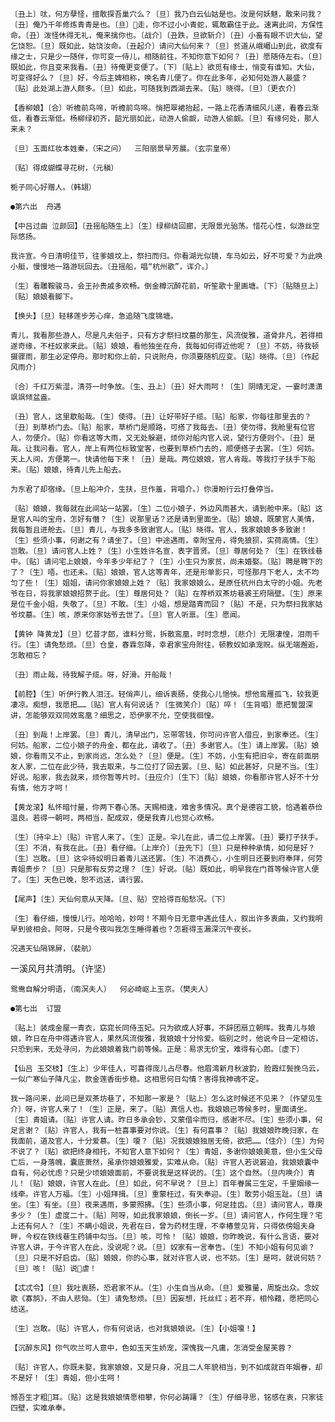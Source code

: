 <!-- { "loadSidebar": true } -->
    〔丑上〕呔，何方孽怪，擅敢探吾巢穴么？〔旦〕我乃白云仙姑是也。汝是何妖魅，敢来问我？〔丑〕俺乃千年修炼青青是也。〔旦〕走，你不过小小青蛇，辄敢霸住于此。速离此间，方保性命。〔丑〕泼怪休得无礼，俺来擒你也。〔战介〕〔丑跌，旦欲斩介〕〔丑〕小畜有眼不识大仙，望乞饶恕。〔旦〕既如此，姑饶汝命。〔丑起介〕请问大仙何来？〔旦〕贫道从峨嵋山到此，欲度有缘之士，只是少一随伴，你可变一侍儿，相随前往，不知你意下如何？〔丑〕愿随侍左右。〔旦〕既如此，你且变来我看。〔丑〕待俺更变便了。〔下〕〔贴上〕欲觅有缘士，悄变有谁知。大仙，可变得好么？〔旦〕好，今后主婢相称，唤名青儿便了。你在此多年，必知何处游人最盛？〔贴〕此处湖上游人颇多。〔旦〕如此，可随我到西湖去来。〔贴〕晓得。〔旦〕〔更衣介〕

    【香柳娘】〔合〕听檐前鸟啼，听檐前鸟啼。悄把翠裙抬起，一路上花香清细风儿递，看春云渐低，看春云渐低。杨柳绿初齐，韶光丽如此，动游人偷觑，动游人偷觑。〔旦〕有缘何处，那人来未？

    〔旦〕玉面红妆本姓秦，（宋之问）  三阳丽景早芳晨。（玄宗皇帝）

    〔贴〕得成蝴蝶寻花树，（元稹）

    栀子同心好赠人。（韩翃）

    ●第六出  舟遇

    【中吕过曲 泣颜回】〔丑摇船随生上〕〔生〕绿柳绕回廊，无限景光骀荡。惜花心性，似游丝空际悠扬。

    我许宣。今日清明佳节，往爹娘坟上，祭扫而归。你看湖光似镜，车马如云，好不可爱？为此唤小艇，慢慢地一路游玩回去。〔丑摇船，唱“杭州歌”，诨介。〕

    〔生〕看雕鞍骏马，会王孙贵戚多欢畅。倒金樽沉醉花前，听笙歌十里画塘。〔下〕〔贴随旦上〕〔贴〕娘娘看脚下。

    【换头】〔旦〕轻移莲步芳心痒，急追随飞度锦塘。

    青儿，我看那些游人，尽是凡夫俗子，只有方才祭扫坟墓的那生，风流俊雅，道骨非凡，若得相遂奇缘，不枉奴家来此。〔贴〕娘娘，看他独坐在舟，我每如何得近他呢？〔旦〕不妨，待我顿摄骤雨，那生必定停舟。那时和你上前，只说附舟，你须要随机应变。〔贴〕晓得。〔旦〕〔作起风雨介〕

    〔合〕千红万紫湿，清芬一时争放。〔生、丑上〕〔丑〕好大雨呵！〔生〕阴晴无定，一霎时潇潇飒飒倾盆盎。

    〔丑〕官人，这里歇船哉。〔生〕使得。〔丑〕让好带好子缆。〔贴〕船家，你每往那里去的？〔丑〕到草桥门去。〔贴〕船家，草桥门是顺路，可搭了我每去。〔丑〕使勿得，我舱里有位官人，勿便介。〔贴〕你看这等大雨，又无处躲避，烦你对船内官人说，望行方便则个。〔丑〕是哉。让我问看。官人，岸上有两位标致堂客，也要到草桥门去的，顺便搭子去罢。〔生〕何妨。天上人间，方便第一。快请他每下来！〔丑〕是哉。两位娘娘，官人肯哉。等我打子扶手下船来。〔贴〕娘娘，待青儿先上船去。

    为东君了却宿缘。〔旦上船冲介，生扶，旦作羞，背唱介。〕你漫盼行云打叠停当。

    〔贴〕娘娘，我每就在此间站一站罢。〔生〕二位小娘子，外边风雨甚大，请到舱中来。〔贴〕这是官人叫的宝舟，怎好有僭？〔生〕说那里话？还是请到里面坐。〔贴〕娘娘，既蒙官人美情，我每暂且进舱去。〔旦〕青儿，与我多多致谢官人。〔贴〕晓得。官人，我家娘娘多多致谢！〔生〕些须小事，何谢之有？请坐了。〔旦〕中途遇雨，幸附宝舟，得免狼狈，实荷高情。〔生〕岂敢。〔旦〕请问官人上姓？〔生〕小生姓许名宣，表字晋贤。〔旦〕尊居何处？〔生〕在铁线巷中。〔贴〕请问宅上娘娘，今年多少年纪了？〔生〕小生只为家贫，尚未婚娶。〔贴〕聘是聘下的了？〔生〕唔，也还未。〔贴〕娘娘，官人这等青年，还是形单影只，可怪那月下老人，太不均匀了些！〔生〕姐姐，请问你家娘娘上姓？〔贴〕我家娘娘么，是原任杭州白太守的小姐。先老爷在日，将我家娘娘招赘于此。〔生〕尊居何处？〔贴〕在荐桥双茶坊巷裘王府隔壁。〔生〕原来是位千金小姐，失敬了。〔旦〕不敢。〔生〕小姐，想是踏青而回？〔贴〕不是，只为祭扫我家姑爷坟墓。〔生〕咳，原来你家姑爷去世了。〔旦〕官人听禀。〔生〕愿闻。

    【黄钟 降黄龙】〔旦〕忆昔才郎，谁料分鸳，拆散鸾凰，时时念想，〔悲介〕无限凄惶，泪雨千行。〔生〕请免愁烦。〔旦〕仓皇，春霖忽降，幸君家宝舟附往，顿教奴如承宠贶。纵无端邂逅，怎敢相忘？

    〔丑〕雨止哉，待我解子缆。呀，好滑。开船哉！

    【前腔】〔生〕听伊行教人泪汪。轻俏声儿，细诉衷肠，使我心儿悒怏。想他鸾雁孤飞，较我更凄凉。痴想，我愿把……〔贴〕官人有何说话？〔生微笑介〕〔贴〕啐！〔生背唱〕愿把誓盟深讲，怎能够双双同效鸾凰？细思之，恐伊家不允，空使我徊惶。

    〔丑〕到哉！上岸罢。〔旦〕青儿，清早出门，忘带零钱，你可问许官人借应，到家奉还。〔生〕何妨。船家，二位小娘子的舟金，都在此，请收了。〔丑〕多谢官人。〔生〕请上岸罢。〔贴〕娘娘，你看雨又不止，到家尚远，怎么处？〔旦〕便是。〔生〕不妨，小生有把旧伞，寄在前面朋友人家，二位在此少待，我去取来，与二位打了回去罢。〔旦、贴〕如此甚好，只是不当。〔生〕好说。船家，我去就来，烦你暂等片时。〔丑应介〕〔生下〕〔贴〕娘娘，你看那许官人好不十分有情，他方才呵！

    【黄龙滚】私怀暗忖量，你两下春心荡。天赐相逢，难舍多情况。真个是德容工貌，恰遇着恭俭温良。若得一朝呵，两相当，配成双，便是我青儿也觉心欢畅。

    〔生〕〔持伞上〕〔贴〕许官人来了。〔生〕正是。伞儿在此，请二位上岸罢。〔丑〕要打子扶手。〔生〕不消，有我在此。〔丑〕看仔细。〔上岸介〕〔丑先下〕〔旦〕只是种种承情，如何是好？〔生〕岂敢。〔旦〕这伞待奴明日着青儿送还罢。〔生〕不消费心，小生明日还要到府奉拜，何劳青姐贵步？〔旦〕只是那有反劳之理？〔生〕好说。〔贴〕既如此，明早我在门首等候许官人便了。〔生〕天色已晚，恕不远送，请行罢。

    【尾声】〔生〕天仙何意从天降。〔旦、贴〕空拾得百船愁况。〔下〕

    〔生〕看仔细，慢慢儿行。哈哈哈，妙呵！不期今日无意中遇此佳人，叙出许多衷曲，又约我明早到彼相会。阿呀，只是今夜叫我怎生睡得着也？怎捱得玉漏深沉午夜长。

    况遇天仙隔锦屏，（裴航）

一溪风月共清明。（许坚）

    鸳鸯自解分明语，（南溟夫人）  何必崎岖上玉京。（樊夫人）

    ●第七出  订盟

    〔贴上〕装成金屋一青衣，窈窕长同侍玉妃。只为欲成人好事，不辞团扇立朝晖。我青儿与娘娘，昨日在舟中得遇许官人，果然风流俊雅，我娘娘十分怜爱。临别之时，他说今日一定相访，只恐到来，无处寻问，为此娘娘着我门前等候。正是：易求无价宝，难得有心郎。〔虚下〕

    【仙吕 玉交枝】〔生上〕少年佳人，可喜得庞儿占尽春。他眉湾新月秋波韵，脸霞红鬓挽乌云，一似广寒仙子降凡尘，款金莲香街步稳。这相思何日勾情？害得我神魂不定。

    我一路问来，此间已是双茶坊巷了，不知那一家是？〔贴上〕怎么这时候还不见来？〔作望见生介〕呀，许官人来了！〔生〕正是，来了。〔贴〕真信人也。我娘娘已等候多时，里面请坐。〔生〕青姐请。〔贴〕许官人请。昨日多承会钞，又蒙借伞而归，感谢不尽。〔生〕些须小事，何足言谢？〔贴〕许官人，我有一桩喜事要对你说。〔生〕有何喜事？〔贴〕我娘娘昨晚归家，在我面前，道及官人，十分爱慕。〔生〕嗄？〔贴〕况我娘娘独居无倚，欲把……〔住介〕〔生〕为何不说了？〔贴〕欲把终身相托，不知官人意下如何？〔生〕青姐，多谢你娘娘美意，但小生父母亡后，一身落魄，囊底萧然，虽承你娘娘雅爱，实难从命。〔贴〕许官人若说窘迫，我娘娘囊中自有，何必忧虑？只是少顷娘娘面前，不要说我是这样说的。〔生〕这个自然。〔旦内唤介〕青儿！〔贴〕娘娘，许官人在此。〔旦〕如此，何不早说？〔旦上〕百年眷属三生定，千里姻缘一线牵。许官人万福。〔生〕小姐拜揖。〔旦〕重蒙枉过，有失奉迎。〔生〕敢劳小姐玉趾。〔旦〕请坐。〔生〕有坐。〔旦〕夜来遇雨，多蒙照拂。〔生〕些须小事，何足挂齿。〔旦〕请问官人，尊庚多少？〔生〕虚度二十。〔贴〕阿呀，如此我家娘娘，倒长一岁。〔旦〕请问官人，作何生理？宅上还有何人？〔生〕不瞒小姐说，先君在日，曾为药材生理，不幸椿萱见背，只得依傍姐夫身畔，今权在铁线巷生药铺中勾当。〔旦〕咳，可怜！〔贴〕娘娘，你昨晚说，有什么言语，要对许官人讲，于今许官人在此，没说呢？说。〔旦〕奴家有一言奉告。〔生〕不知小姐有何见谕？〔旦〕只是不好启齿。〔贴〕娘娘，你的心事，就对许官人说，也不妨。〔生〕是呵，就说何妨？〔旦〕咳！〔贴〕说虐！

    【忒忒令】〔旦〕我吐衷肠，恐君家不从。〔生〕小生自当从命。〔旦〕爱雅量，周旋出众。念奴歌《寡鹄》，不由人悲恸。〔生〕请免愁烦。〔旦〕因妄想，托丝红；若不弃，相怜藉，愿把同心结送。

    〔生〕岂敢。〔贴〕许官人，你有何说话，也对我娘娘说。〔生〕【小姐嗄！】

    【沉醉东风】你气吹兰可人意中，色如玉天生娇宠，深愧我一凡庸，怎消受金屋芙蓉？

    〔贴〕许官人，你既未娶，我家娘娘，又是只身，况且二人年貌相当，到不如成就百年姻眷，却不是好！〔生〕青姐，但小生呵！

    憾吾生才粗耳。〔贴〕这是我娘娘情愿相攀，你何必踌躇？〔生〕仔细寻思，铭感在衷，只家徒四壁，实难承奉。


